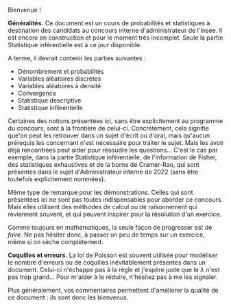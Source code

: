 Bienvenue !

 **Généralités.** Ce document est un cours de probabilités et statistiques à destination des candidats au concours interne d'administrateur de l'Insee. Il est encore en construction et pour le moment très incomplet. Seule la partie Statistique inférentielle est à ce jour disponible.
  
  A terme, il devrait contenir les parties suivantes :
  
  - Dénombrement et probabilités
  - Variables aléatoires discrètes
  - Variables aléatoires à densité
  - Convergence
  - Statistique descriptive
  - Statistique inférentielle
  

  Certaines des notions présentées ici, sans être explicitement au programme du concours, sont à la frontière de celui-ci. Concrètement, cela signifie que'on peut les retrouver dans un sujet d'écrit ou d'oral, mais qu'aucun prérequis les concernant n'est nécessaire pour traiter le sujet. Mais les avoir déjà rencontrées peut aider pour résoudre les questions... C'est le cas par exemple, dans la partie Statistique inférentielle, de l'information de Fisher, des statistiques exhaustives et de la borne de Cramer-Rao, qui sont présentes dans le sujet d'Administrateur interne de 2022 (sans être toutefois explicitement nommées).
  
  Même type de remarque pour les démonstrations. Celles qui sont présentées ici ne sont pas toutes indispensables pour aborder ce concours. Mais elles utilisent des méthodes de calcul ou de raisonnement qui reviennent souvent, et qui peuvent inspirer pour la résolution d'un exercice. 
  
  Comme toujours en mathématiques, la seule façon de progresser est de *faire*. Ne pas hésiter donc, à passer un peu de temps sur un exercice, même si on sèche complètement. 
  
**Coquilles et erreurs.** La loi de Poisson est souvent utilisée pour modéliser le nombre d'erreurs ou de coquilles inévitablement présentes dans un document. Celui-ci n'échappe pas à la règle et j'espère juste que le $\lambda$ n'est pas trop grand... Pour m'aider à le réduire, n'hésitez pas à me les signaler. 

Plus généralement, vos commentaires permettent d'améliorer la qualité de ce document : ils sont donc les bienvenus.



